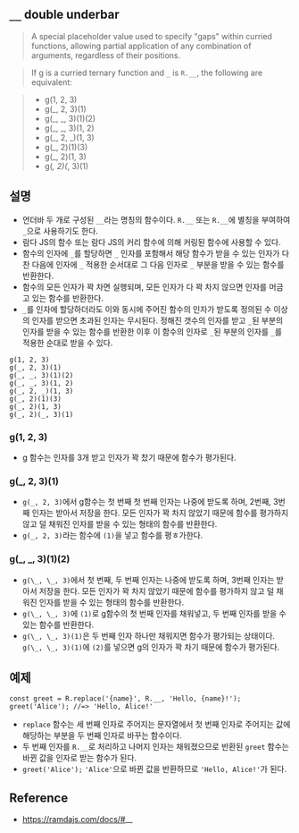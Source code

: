 ## `__` double underbar
> A special placeholder value used to specify "gaps" within curried functions, allowing partial application of any combination of arguments, regardless of their positions.

> If g is a curried ternary function and `_` is `R.__`, the following are equivalent:

> - g(1, 2, 3)
> - g(_, 2, 3)(1)
> - g(_, _, 3)(1)(2)
> - g(_, _, 3)(1, 2)
> - g(_, 2, _)(1, 3)
> - g(_, 2)(1)(3)
> - g(_, 2)(1, 3)
> - g(_, 2)(_, 3)(1)

## 설명
- 언더바 두 개로 구성된 `__`라는 명칭의 함수이다. `R.__` 또는 `R.__`에 별칭을 부여하여 `_`으로 사용하기도 한다.
- 람다 JS의 함수 또는 람다 JS의 커리 함수에 의해 커링된 함수에 사용할 수 있다.
- 함수의 인자에 `_`를 할당하면 `_` 인자를 포함해서 해당 함수가 받을 수 있는 인자가 다 찬 다음에 인자에 `_` 적용한 순서대로 그 다음 인자로 `_` 부분을 받을 수 있는 함수를 반환한다.
- 함수의 모든 인자가 꽉 차면 실행되며, 모든 인자가 다 꽉 차지 않으면 인자를 머금고 있는 함수를 반환한다.
- `_`를 인자에 할당하더라도 이와 동시에 주어진 함수의 인자가 받도록 정의된 수 이상의 인자를 받으면 초과된 인자는 무시된다. 정해진 갯수의 인자를 받고 `_`된 부분의 인자를 받을 수 있는 함수를 반환한 이후 이 함수의 인자로 `_`된 부분의 인자를 `_`를 적용한 순대로 받을 수 있다.

```
g(1, 2, 3)
g(_, 2, 3)(1)
g(_, _, 3)(1)(2)
g(_, _, 3)(1, 2)
g(_, 2, _)(1, 3)
g(_, 2)(1)(3)
g(_, 2)(1, 3)
g(_, 2)(_, 3)(1)
```
### g(1, 2, 3)
- g 함수는 인자를 3개 받고 인자가 꽉 찼기 때문에 함수가 평가된다.

### g(\_, 2, 3)(1)
- `g(_, 2, 3)`에서 g함수는 첫 번째 첫 번째 인자는 나중에 받도록 하며, 2번째, 3번째 인자는 받아서 저장을 한다. 모든 인자가 꽉 차지 않았기 때문에 함수를 평가하지 않고 덜 채워진 인자를 받을 수 있는 형태의 함수를 반환한다.
- `g(_, 2, 3)`라는 함수에 `(1)`을 넣고 함수를 평ㅎ가한다.

### g(\_, \_, 3)(1)(2)
- `g(\_, \_, 3)`에서 첫 번째, 두 번째 인자는 나중에 받도록 하며, 3번째 인자는 받아서 저장을 한다. 모든 인자가 꽉 차지 않았기 때문에 함수를 평가하지 않고 덜 채워진 인자를 받을 수 있는 형태의 함수를 반환한다.
- `g(\_, \_, 3)`에 `(1)`로 g함수의 첫 번째 인자를 채워넣고, 두 번째 인자를 받을 수 있는 함수를 반환한다.
- `g(\_, \_, 3)(1)`은 두 번째 인자 하나만 채워지면 함수가 평가되는 상태이다. `g(\_, \_, 3)(1)`에 `(2)`를 넣으면 g의 인자가 꽉 차기 때문에 함수가 평가된다.

## 예제
```
const greet = R.replace('{name}', R.__, 'Hello, {name}!');
greet('Alice'); //=> 'Hello, Alice!'
```
- `replace` 함수는 세 번째 인자로 주어지는 문자열에서 첫 번째 인자로 주어지는 값에 해당하는 부분을 두 번째 인자로 바꾸는 함수이다.
- 두 번째 인자를 `R.__`로 처리하고 나머지 인자는 채워졌으므로 반환된 `greet` 함수는 바뀐 값을 인자로 받는 함수가 된다.
- `greet('Alice');` `'Alice'`으로 바뀐 값을 반환하므로 `'Hello, Alice!'`가 된다.

## Reference
- https://ramdajs.com/docs/#__
